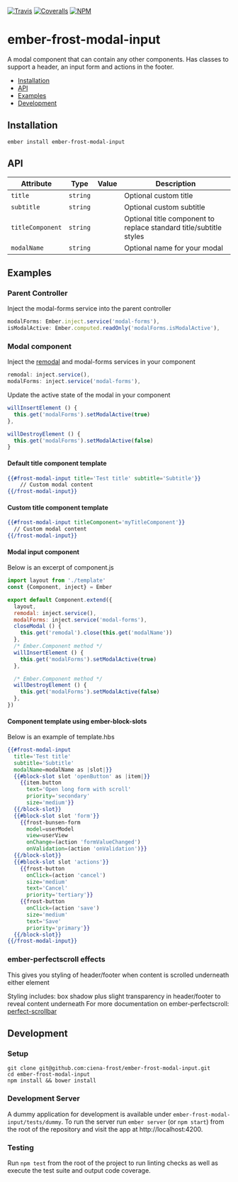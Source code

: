 [ci-img]: https://img.shields.io/travis/ciena-frost/ember-frost-modal-input.svg "Travis CI Build Status"
[ci-url]: https://travis-ci.org/ciena-frost/ember-frost-modal-input

[cov-img]: https://img.shields.io/coveralls/ciena-frost/ember-frost-modal-input.svg "Coveralls Code Coverage"
[cov-url]: https://coveralls.io/github/ciena-frost/ember-frost-modal-input

[npm-img]: https://img.shields.io/npm/v/ember-frost-modal-input.svg "NPM Version"
[npm-url]: https://www.npmjs.com/package/ember-frost-modal-input

[![Travis][ci-img]][ci-url] [![Coveralls][cov-img]][cov-url] [![NPM][npm-img]][npm-url]

# ember-frost-modal-input
A modal component that can contain any other components. Has classes to support a header, an input form and actions in the footer.

 * [Installation](#installation)
 * [API](#api)
 * [Examples](#examples)
 * [Development](#development)

## Installation

```
ember install ember-frost-modal-input
```

## API
| Attribute | Type | Value | Description |
| --------- | ---- | ----- | ----------- |
| `title` | `string` | | Optional custom title |
| `subtitle` | `string` | |  Optional custom subtitle |
| `titleComponent` | `string` | | Optional title component to replace standard title/subtitle styles |
| `modalName` | `string` | | Optional name for your modal |

## Examples

### Parent Controller
Inject the modal-forms service into the parent controller

```js
modalForms: Ember.inject.service('modal-forms'),
isModalActive: Ember.computed.readOnly('modalForms.isModalActive'),
```

### Modal component
Inject the [remodal](http://sethbrasile.github.io/ember-remodal/#/styling) and modal-forms services in your component
```js
remodal: inject.service(),
modalForms: inject.service('modal-forms'),
```

Update the active state of the modal in your component
```js
willInsertElement () {
  this.get('modalForms').setModalActive(true)
},

willDestroyElement () {
  this.get('modalForms').setModalActive(false)
}
```

#### Default title component template
```handlebars
{{#frost-modal-input title='Test title' subtitle='Subtitle'}}
    // Custom modal content
{{/frost-modal-input}}
```

#### Custom title component template
```handlebars
{{#frost-modal-input titleComponent='myTitleComponent'}}
  // Custom modal content
{{/frost-modal-input}}
```

#### Modal input component
Below is an excerpt of component.js
```js
import layout from './template'
const {Component, inject} = Ember

export default Component.extend({
  layout,
  remodal: inject.service(),
  modalForms: inject.service('modal-forms'),
  closeModal () {
    this.get('remodal').close(this.get('modalName'))
  },
  /* Ember.Component method */
  willInsertElement () {
    this.get('modalForms').setModalActive(true)
  },

  /* Ember.Component method */
  willDestroyElement () {
    this.get('modalForms').setModalActive(false)
  },
})
```
#### Component template using ember-block-slots
Below is an example of template.hbs
```handlebars
{{#frost-modal-input
  title='Test title'
  subtitle='Subtitle'
  modalName=modalName as |slot|}}
  {{#block-slot slot 'openButton' as |item|}}
    {{item.button
      text='Open long form with scroll'
      priority='secondary'
      size='medium'}}
  {{/block-slot}}
  {{#block-slot slot 'form'}}
    {{frost-bunsen-form
      model=userModel
      view=userView
      onChange=(action 'formValueChanged')
      onValidation=(action 'onValidation')}}
  {{/block-slot}}
  {{#block-slot slot 'actions'}}
    {{frost-button
      onClick=(action 'cancel')
      size='medium'
      text='Cancel'
      priority='tertiary'}}
    {{frost-button
      onClick=(action 'save')
      size='medium'
      text='Save'
      priority='primary'}}
  {{/block-slot}}
{{/frost-modal-input}}
```

### ember-perfectscroll effects

This gives you styling of header/footer when content is scrolled underneath either element

Styling includes: box shadow plus slight transparency in header/footer to reveal content underneath
For more documentation on ember-perfectscroll:  [perfect-scrollbar](https://github.com/noraesae/perfect-scrollbar)

## Development
### Setup
```
git clone git@github.com:ciena-frost/ember-frost-modal-input.git
cd ember-frost-modal-input
npm install && bower install
```

### Development Server
A dummy application for development is available under `ember-frost-modal-input/tests/dummy`.
To run the server run `ember server` (or `npm start`) from the root of the repository and
visit the app at http://localhost:4200.

### Testing
Run `npm test` from the root of the project to run linting checks as well as execute the test suite
and output code coverage.
